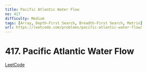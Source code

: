```yaml
---
title: Pacific Atlantic Water Flow
no: 417
difficulty: Medium
tags: [Array, Depth-First Search, Breadth-First Search, Matrix]
url: https://leetcode.com/problems/pacific-atlantic-water-flow/
---
```


# 417. Pacific Atlantic Water Flow

[LeetCode](https://leetcode.com/problems/pacific-atlantic-water-flow/)

